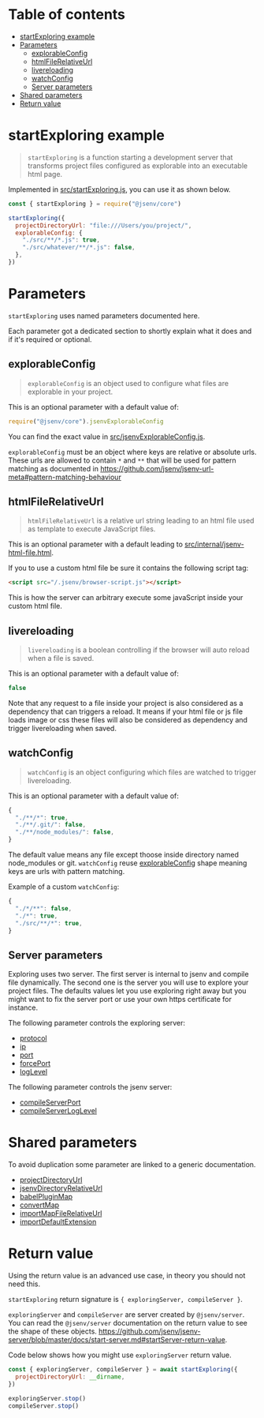 # Table of contents

- [startExploring example](#startExploring-example)
- [Parameters](#parameters)
  - [explorableConfig](#ExplorableConfig)
  - [htmlFileRelativeUrl](#htmlFileRelativeUrl)
  - [livereloading](#livereloading)
  - [watchConfig](#watchConfig)
  - [Server parameters](#Server-parameters)
- [Shared parameters](#Shared-parameters)
- [Return value](#return-value)

# startExploring example

> `startExploring` is a function starting a development server that transforms project files configured as explorable into an executable html page.

Implemented in [src/startExploring.js](../../src/startExploring.js), you can use it as shown below.

```js
const { startExploring } = require("@jsenv/core")

startExploring({
  projectDirectoryUrl: "file:///Users/you/project/",
  explorableConfig: {
    "./src/**/*.js": true,
    "./src/whatever/**/*.js": false,
  },
})
```

# Parameters

`startExploring` uses named parameters documented here.

Each parameter got a dedicated section to shortly explain what it does and if it's required or optional.

## explorableConfig

> `explorableConfig` is an object used to configure what files are explorable in your project.

This is an optional parameter with a default value of:

```js
require("@jsenv/core").jsenvExplorableConfig
```

You can find the exact value in [src/jsenvExplorableConfig.js](../../src/jsenvExplorableConfig.js).

`explorableConfig` must be an object where keys are relative or absolute urls. These urls are allowed to contain `*` and `**` that will be used for pattern matching as documented in https://github.com/jsenv/jsenv-url-meta#pattern-matching-behaviour

## htmlFileRelativeUrl

> `htmlFileRelativeUrl` is a relative url string leading to an html file used as template to execute JavaScript files.

This is an optional parameter with a default leading to [src/internal/jsenv-html-file.html](../../src/internal/jsenv-html-file.html).

If you to use a custom html file be sure it contains the following script tag:

```html
<script src="/.jsenv/browser-script.js"></script>
```

This is how the server can arbitrary execute some javaScript inside your custom html file.

## livereloading

> `livereloading` is a boolean controlling if the browser will auto reload when a file is saved.

This is an optional parameter with a default value of:

```js
false
```

Note that any request to a file inside your project is also considered as a dependency that can triggers a reload. It means if your html file or js file loads image or css these files will also be considered as dependency and trigger livereloading when saved.

## watchConfig

> `watchConfig` is an object configuring which files are watched to trigger livereloading.

This is an optional parameter with a default value of:

<!-- prettier-ignore -->
```js
{
  "./**/*": true,
  "./**/.git/": false,
  "./**/node_modules/": false,
}
```

The default value means any file except thoose inside directory named node_modules or git.
`watchConfig` reuse [explorableConfig](#explorableConfig) shape meaning keys are urls with pattern matching.

Example of a custom `watchConfig`:

```js
{
  "./*/**": false,
  "./*": true,
  "./src/**/*": true,
}
```

## Server parameters

Exploring uses two server. The first server is internal to jsenv and compile file dynamically.
The second one is the server you will use to explore your project files.
The defaults values let you use exploring right away but you might want to fix the server port or use your own https certificate for instance.

The following parameter controls the exploring server:

- [protocol](https://github.com/jsenv/jsenv-server/blob/master/docs/start-server.md#protocol)
- [ip](https://github.com/jsenv/jsenv-server/blob/master/docs/start-server.md#ip)
- [port](https://github.com/jsenv/jsenv-server/blob/master/docs/start-server.md#port)
- [forcePort](https://github.com/jsenv/jsenv-server/blob/master/docs/start-server.md#forcePort)
- [logLevel](https://github.com/jsenv/jsenv-server/blob/master/docs/start-server.md#logLevel)

The following parameter controls the jsenv server:

- [compileServerPort](https://github.com/jsenv/jsenv-server/blob/master/docs/start-server.md#port)
- [compileServerLogLevel](https://github.com/jsenv/jsenv-server/blob/master/docs/start-server.md#logLevel)

# Shared parameters

To avoid duplication some parameter are linked to a generic documentation.

- [projectDirectoryUrl](../shared-parameters.md#projectDirectoryUrl)
- [jsenvDirectoryRelativeUrl](../shared-parameters.md#jsenvDirectoryRelativeUrl)
- [babelPluginMap](../shared-parameters.md#babelPluginMap)
- [convertMap](../shared-parameters.md#convertMap)
- [importMapFileRelativeUrl](../shared-parameters.md#importMapFileRelativeUrl)
- [importDefaultExtension](../shared-parameters.md#importDefaultExtension)

# Return value

Using the return value is an advanced use case, in theory you should not need this.

`startExploring` return signature is `{ exploringServer, compileServer }`.

`exploringServer` and `compileServer` are server created by `@jsenv/server`. You can read the `@jsenv/server` documentation on the return value to see the shape of these objects.
https://github.com/jsenv/jsenv-server/blob/master/docs/start-server.md#startServer-return-value.

Code below shows how you might use `exploringServer` return value.

```js
const { exploringServer, compileServer } = await startExploring({
  projectDirectoryUrl: __dirname,
})

exploringServer.stop()
compileServer.stop()
```

